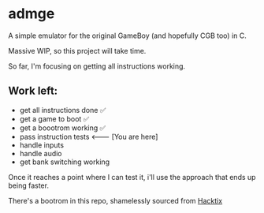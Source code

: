 # admge
A simple emulator for the original GameBoy (and hopefully CGB too) in C.

Massive WIP, so this project will take time.

So far, I'm focusing on getting all instructions working.

## Work left:
- get all instructions done :white_check_mark:
- get a game to boot :white_check_mark:
- get a boootrom working :white_check_mark:
- pass instruction tests <--- [You are here]
- handle inputs
- handle audio
- get bank switching working

Once it reaches a point where I can test it, i'll use the approach that ends up being faster.


There's a bootrom in this repo, shamelessly sourced from [Hacktix](https://github.com/Hacktix/Bootix) 